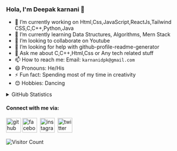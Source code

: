 ### Hola, I'm Deepak karnani  👋

- 🔭 I’m currently working on Html,Css,JavaScript,ReactJs,Tailwind CSS,C,C++,Python,Java
- 🌱 I’m currently learning Data Structures, Algorithms, Mern Stack
- 👯 I’m looking to collaborate on Youtube
- 🤔 I’m looking for help with github-profile-readme-generator
- 💬 Ask me about C,C++,Html,Css or Any tech related stuff
- 📫 How to reach me: Email: `karnanidpk@gmail.com`
- 😄 Pronouns: He/His
- ⚡ Fun fact: Spending most of my time in creativity
- 😊 Hobbies: Dancing

 <details>
 <summary>GitHub Statistics</summary>
 <img src="https://github-readme-stats.vercel.app/api?username=Deepak-Karnani&&show_icons=true&title_color=ffffff&icon_color=bb2acf&text_color=daf7dc&bg_color=191919">
 </details>
 
 #### Connect with me via:
[<img src='https://cdn.jsdelivr.net/npm/simple-icons@3.0.1/icons/github.svg' alt='github' height='40'>](https://github.com/Deepak-Karnani)&nbsp;[<img src='https://cdn.jsdelivr.net/npm/simple-icons@3.0.1/icons/facebook.svg' alt='facebook' height='40'>](https://www.facebook.com/deepak.karnani.750/)&nbsp;  [<img src='https://cdn.jsdelivr.net/npm/simple-icons@3.0.1/icons/instagram.svg' alt='instagram' height='40'>](https://www.instagram.com/deepk_karnani/)&nbsp;  [<img src='https://cdn.jsdelivr.net/npm/simple-icons@3.0.1/icons/twitter.svg' alt='twitter' height='40'>](https://twitter.com/DeepakKarnani08)&nbsp;  

![Visitor Count](https://profile-counter.glitch.me/Deepak-Karnani/count.svg)
